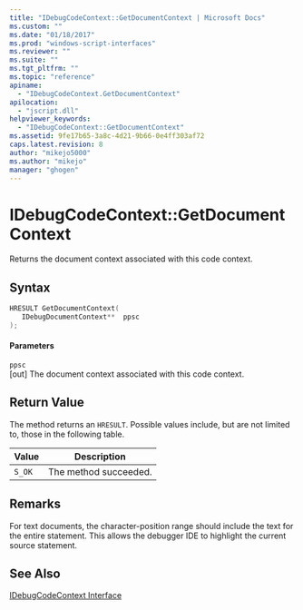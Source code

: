 ```yaml
---
title: "IDebugCodeContext::GetDocumentContext | Microsoft Docs"
ms.custom: ""
ms.date: "01/18/2017"
ms.prod: "windows-script-interfaces"
ms.reviewer: ""
ms.suite: ""
ms.tgt_pltfrm: ""
ms.topic: "reference"
apiname: 
  - "IDebugCodeContext.GetDocumentContext"
apilocation: 
  - "jscript.dll"
helpviewer_keywords: 
  - "IDebugCodeContext::GetDocumentContext"
ms.assetid: 9fe17b65-3a8c-4d21-9b66-0e4ff303af72
caps.latest.revision: 8
author: "mikejo5000"
ms.author: "mikejo"
manager: "ghogen"
---
```

# IDebugCodeContext::GetDocumentContext
Returns the document context associated with this code context.  
  
## Syntax  
  
```cpp
HRESULT GetDocumentContext(  
   IDebugDocumentContext**  ppsc  
);  
```  
  
#### Parameters  
 `ppsc`  
 [out] The document context associated with this code context.  
  
## Return Value  
 The method returns an `HRESULT`. Possible values include, but are not limited to, those in the following table.  
  
|Value|Description|  
|-----------|-----------------|  
|`S_OK`|The method succeeded.|  
  
## Remarks  
 For text documents, the character-position range should include the text for the entire statement. This allows the debugger IDE to highlight the current source statement.  
  
## See Also  
 [IDebugCodeContext Interface](../../winscript/reference/idebugcodecontext-interface.md)